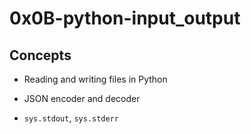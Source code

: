 # 0x0B-python-input_output

## Concepts

- Reading and writing files in Python

- JSON encoder and decoder

- `sys.stdout`, `sys.stderr`
